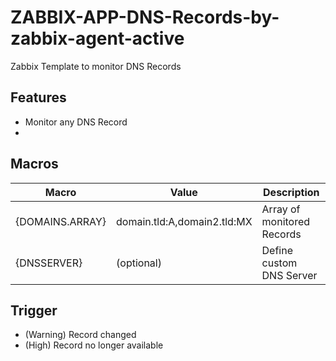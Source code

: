 # ZABBIX-APP-DNS-Records-by-zabbix-agent-active
Zabbix Template to monitor DNS Records

## Features
- Monitor any DNS Record
- 

## Macros
|Macro|Value|Description|
|-----|-----|-----------|
{DOMAINS.ARRAY}|domain.tld:A,domain2.tld:MX|Array of monitored Records|
{DNSSERVER}|(optional)|Define custom DNS Server|

## Trigger
- (Warning) Record changed
- (High) Record no longer available
